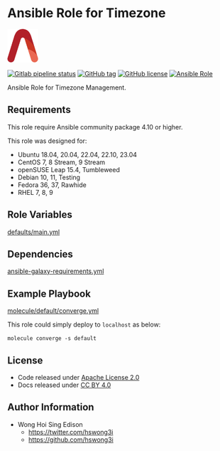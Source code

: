 # Ansible Role for Timezone

<a href="https://alvistack.com" title="AlviStack" target="_blank"><img src="/alvistack.svg" height="75" alt="AlviStack"></a>

[![Gitlab pipeline status](https://img.shields.io/gitlab/pipeline/alvistack/ansible-role-timezone/master)](https://gitlab.com/alvistack/ansible-role-timezone/-/pipelines)
[![GitHub tag](https://img.shields.io/github/tag/alvistack/ansible-role-timezone.svg)](https://github.com/alvistack/ansible-role-timezone/tags)
[![GitHub license](https://img.shields.io/github/license/alvistack/ansible-role-timezone.svg)](https://github.com/alvistack/ansible-role-timezone/blob/master/LICENSE)
[![Ansible Role](https://img.shields.io/badge/galaxy-alvistack.timezone-blue.svg)](https://galaxy.ansible.com/alvistack/timezone)

Ansible Role for Timezone Management.

## Requirements

This role require Ansible community package 4.10 or higher.

This role was designed for:

-   Ubuntu 18.04, 20.04, 22.04, 22.10, 23.04
-   CentOS 7, 8 Stream, 9 Stream
-   openSUSE Leap 15.4, Tumbleweed
-   Debian 10, 11, Testing
-   Fedora 36, 37, Rawhide
-   RHEL 7, 8, 9

## Role Variables

[defaults/main.yml](defaults/main.yml)

## Dependencies

[ansible-galaxy-requirements.yml](ansible-galaxy-requirements.yml)

## Example Playbook

[molecule/default/converge.yml](molecule/default/converge.yml)

This role could simply deploy to `localhost` as below:

    molecule converge -s default

## License

-   Code released under [Apache License 2.0](LICENSE)
-   Docs released under [CC BY 4.0](http://creativecommons.org/licenses/by/4.0/)

## Author Information

-   Wong Hoi Sing Edison
    -   <https://twitter.com/hswong3i>
    -   <https://github.com/hswong3i>
